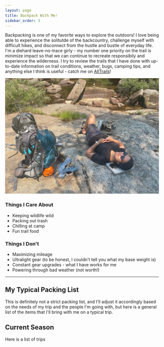 ```yaml
---
layout: page
title: Backpack With Me!
sidebar_order: 3
---
```


<p> Backpacking is one of my favorite ways to explore the outdoors! I love being able to experience the solitutde of the backcountry, challenge myself with difficult hikes, and disconnect from the hustle and bustle of everyday life. I'm a diehard leave-no-trace girly - my number one priority on the trail is minimize impact so that we can continue to recreate responsibily and experience the wilderness. I try to review the trails that I have done with up-to-date information on trail conditions, weather, bugs, camping tips, and anything else I think is useful - catch me on <a href = "https://www.alltrails.com/members/karina-yap-1/reviews" target="_blank">AllTrails</a>!

<div class="row">
     <div class = "4u 12u$(medium)">
    <span class="image fit"><img src="assets/images/backpacking-uyf.jpg"></span>
    </div>
    <div class="4u 12u$(medium)">           
            <h3>Things I Care About</h3>
            <div class="box">
            <ul>
                <li>Keeping wildlife wild</li>
                <li>Packing out trash</li>
                <li>Chilling at camp</li>
                <li>Fun trail food</li>
            </ul>
			</div>                   
    </div>
    <div class="4u 12u$(medium)">
        <h3>Things I Don't</h3>
        <div class="box">
                <ul>
                <li>Maximizing mileage</li>
                <li>Ultralight gear (to be honest, I couldn't tell you what my base weight is)</li>
                <li>Constant gear upgrades - what I have works for me</li>
                <li>Powering through bad weather (not worth!)</li>
             </ul>
        </div>
    </div>
</div>

<hr class="major" />

<h2>My Typical Packing List</h2>
<p>This is definitely not a strict packing list, and I'll adjust it accordingly based on the needs of my trip and the people I'm going with, but here is a general list of the items that I'll bring with me on a typical trip.</p>


<h2>Current Season</h2>
<p>Here is a list of trips </p>